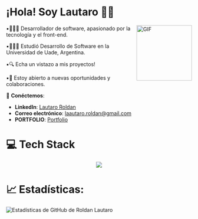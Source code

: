 # ¡Hola! Soy Lautaro 👋🏻

<img align="right" alt="GIF" src="activos/gif1.gif" width="150px"/>

▪︎👩🏻‍💻 Desarrollador de software, apasionado por la tecnología y el front-end.
  
▪︎👩🏻‍🎓 Estudió Desarrollo de Software en la Universidad de Uade, Argentina.
  
▪︎🔍 Echa un vistazo a mis proyectos!
  
▪︎👯 Estoy abierto a nuevas oportunidades y colaboraciones.
  
🔗 **Conéctemos**:
- **LinkedIn**: [Lautaro Roldan](https://www.linkedin.com/in/lautaro-roldan/)
- **Correo electrónico**: [laautaro.roldan@gmail.com](mailto:laautaro.roldan@gmail.com)
- **PORTFOLIO**: [Portfolio](https://roldanlautaro.github.io/PortfolioByLautaro/)


# 💻 Tech Stack

<p align="center">
  <a href="https://skillicons.dev">
    <img src="https://skillicons.dev/icons?i=html,css,js,py,java,mysql,git,github&theme=light" />
  </a>
</p>

# 📈 Estadísticas:

![Estadísticas de GitHub de Roldan Lautaro](https://github-readme-stats.vercel.app/api?username=Roldanlautaro&show_icons=true&hide_title=true&count_private=true&hide=prs)
